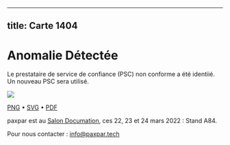 
---
title: Carte 1404
---

# Anomalie Détectée

Le prestataire de service de confiance (PSC) non conforme a été identiié. Un nouveau PSC sera utilisé.


![](https://media.paxpar.tech/ludi/card_1404_recto.png)

[PNG](https://media.paxpar.tech/ludi/card_1404_recto.png) • [SVG](https://media.paxpar.tech/ludi/card_1404_recto.svg) • [PDF](https://media.paxpar.tech/ludi/card_1404_recto.pdf)

paxpar est au [Salon Documation](https://www.documation.fr/info_societe/527/paxpartech.html), ces 22, 23 et 24 mars 2022 : Stand A84.

Pour nous contacter : info@paxpar.tech


